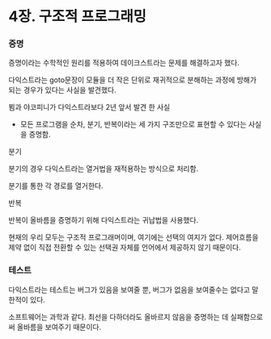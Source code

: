 # 4장. 구조적 프로그래밍

### 증명

증명이라는 수학적인 원리를 적용하여 데이크스트라는 문제를 해결하고자 했다.

다익스트라는 goto문장이 모듈을 더 작은 단위로 재귀적으로 분해하는 과정에 방해가 되는 경우가 있다는 사실을 발견했다.

뵘과 야코피니가 다익스트라보다 2년 앞서 발견 한 사실

- 모든 프로그램을 순차, 분기, 반복이라는 세 가지 구조만으로 표현할 수 있다는 사실을 증명함.

분기

분기의 경우 다익스트라는 열거법을 재적용하는 방식으로 처리함.

분기를 통한 각 경로를 열거한다.

반복

반복이 올바름을 증명하기 위해 다익스트라는 귀납법을 사용했다.

현재의 우리 모두는 구조적 프로그래머이며, 여기에는 선택의 여지가 없다. 제어흐름을 제약 없이 직접 전환할 수 있는 선택권 자체를 언어에서 제공하지 않기 때문이다.

### 테스트

다익스트라는 테스트는 버그가 있음을 보여줄 뿐, 버그가 없음을 보여줄수는 없다고 말한적이 있다.

소프트웨어는 과학과 같다. 최선을 다하더라도 올바르지 않음을 증명하는 데 실패함으로써 올바름을 보여주기 때문이다.